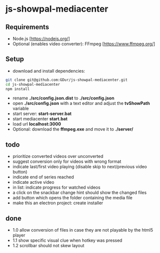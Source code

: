 # js-showpal-mediacenter

## Requirements
- Node.js [https://nodejs.org/]
- Optional (enables video converter): FFmpeg [https://www.ffmpeg.org/]

## Setup
- download and install dependencies:
```bash
git clone git@github.com:GDur/js-showpal-mediacenter.git
cd js-showpal-mediacenter
npm install
```
- rename **./src/config.json.dist** to **./src/config.json**
- open **./src/config.json** with a text editor and adjust the **tvShowPath** variable
- start server: **start-server.bat**
- start mediacenter **start.bat**
- load url **localhost:3000**
- Optional: download the **ffmpeg.exe** and move it to **./server/**

## todo
- prioritize converted videos over unconverted
- suggest conversion only for videos with wrong format
- indicate last/first video playing (disable skip to next/previous video button)
- indicate end of series reached
- indicate active video
- in list: indicate progress for watched videos
- a click on the snackbar change hint should show the changed files
- add button which opens the folder containing the media file
- make this an electron project: create installer

## done
- 1.0 allow conversion of files in case they are not playable by the html5 player
- 1.1 show specific visual clue when hotkey was pressed
- 1.2 scrollbar should not skew layout
